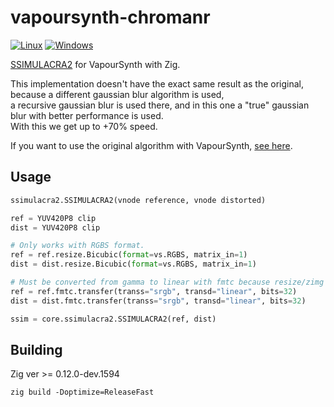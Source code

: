 # vapoursynth-chromanr
[![Linux](https://github.com/dnjulek/vapoursynth-ssimulacra2/actions/workflows/linux-build.yml/badge.svg)](https://github.com/dnjulek/vapoursynth-ssimulacra2/actions/workflows/linux-build.yml)
[![Windows](https://github.com/dnjulek/vapoursynth-ssimulacra2/actions/workflows/windows-build.yml/badge.svg)](https://github.com/dnjulek/vapoursynth-ssimulacra2/actions/workflows/windows-build.yml)

[SSIMULACRA2](https://github.com/cloudinary/ssimulacra2) for VapourSynth with Zig.

This implementation doesn't have the exact same result as the original, because a different gaussian blur algorithm is used,\
a recursive gaussian blur is used there, and in this one a "true" gaussian blur with better performance is used.\
With this we get up to +70% speed.

If you want to use the original algorithm with VapourSynth, [see here](https://github.com/dnjulek/vapoursynth-julek-plugin/wiki/SSIMULACRA).

## Usage
```python
ssimulacra2.SSIMULACRA2(vnode reference, vnode distorted)
```

```python
ref = YUV420P8 clip
dist = YUV420P8 clip

# Only works with RGBS format.
ref = ref.resize.Bicubic(format=vs.RGBS, matrix_in=1)
dist = dist.resize.Bicubic(format=vs.RGBS, matrix_in=1)

# Must be converted from gamma to linear with fmtc because resize/zimg uses another formula.
ref = ref.fmtc.transfer(transs="srgb", transd="linear", bits=32)
dist = dist.fmtc.transfer(transs="srgb", transd="linear", bits=32)

ssim = core.ssimulacra2.SSIMULACRA2(ref, dist)
```

## Building
Zig ver >= 0.12.0-dev.1594

``zig build -Doptimize=ReleaseFast``
